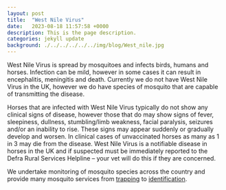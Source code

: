 ```yaml
---
layout: post
title:  "West Nile Virus"
date:   2023-08-18 11:57:58 +0000
description: This is the page description.
categories: jekyll update
background: ./../../../../../img/blog/West_nile.jpg
---
```


West Nile Virus is spread by mosquitoes and infects birds, humans and horses. Infection can be mild, however in some cases it can result in encephalitis, meningitis and death. Currently we do not have West Nile Virus in the UK, however we do have species of mosquito that are capable of transmitting the disease.

Horses that are infected with West Nile Virus typically do not show any clinical signs of disease, however those that do may show signs of fever, sleepiness, dullness, stumbling/limb weakness, facial paralysis, seizures and/or an inability to rise. These signs may appear suddenly or gradually develop and worsen. In clinical cases of unvaccinated horses as many as 1 in 3 may die from the disease. West Nile Virus is a notifiable disease in horses in the UK and if suspected must be immediately reported to the Defra Rural Services Helpline – your vet will do this if they are concerned.

We undertake monitoring of mosquito species across the country and provide many mosquito services from [trapping][trapping] to [identification][identification]. 

[trapping]: https://www.proscience.uk/jekyll/update/2022/06/29/Culicoides-and-mosquito-monitoring.html
[identification]: https://www.proscience.uk/jekyll/update/2023/07/23/mistakes-in-the-media.html
